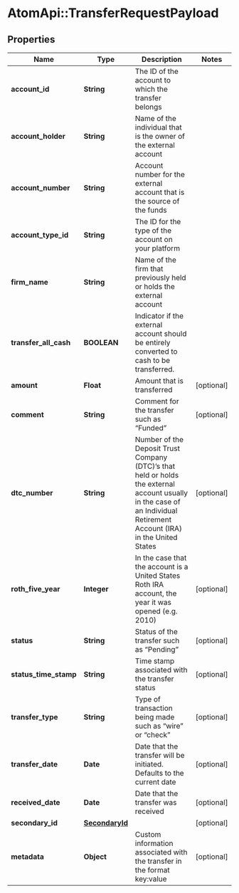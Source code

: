 # AtomApi::TransferRequestPayload

## Properties
Name | Type | Description | Notes
------------ | ------------- | ------------- | -------------
**account_id** | **String** | The ID of the account to which the transfer belongs | 
**account_holder** | **String** | Name of the individual that is the owner of the external account | 
**account_number** | **String** | Account number for the external account that is the source of the funds | 
**account_type_id** | **String** | The ID for the type of the account on your platform | 
**firm_name** | **String** | Name of the firm that previously held or holds the external account | 
**transfer_all_cash** | **BOOLEAN** | Indicator if the external account should be entirely converted to cash to be transferred. | 
**amount** | **Float** | Amount that is transferred | [optional] 
**comment** | **String** | Comment for the transfer such as “Funded” | [optional] 
**dtc_number** | **String** | Number of the Deposit Trust Company (DTC)’s that held or holds the external account usually in the case of an Individual Retirement Account (IRA) in the United States | [optional] 
**roth_five_year** | **Integer** | In the case that the account is a United States Roth IRA account, the year it was opened (e.g. 2010) | [optional] 
**status** | **String** | Status of the transfer such as “Pending” | [optional] 
**status_time_stamp** | **String** | Time stamp associated with the transfer status | [optional] 
**transfer_type** | **String** | Type of transaction being made such as “wire” or “check” | [optional] 
**transfer_date** | **Date** | Date that the transfer will be initiated. Defaults to the current date | [optional] 
**received_date** | **Date** | Date that the transfer was received | [optional] 
**secondary_id** | [**SecondaryId**](SecondaryId.md) |  | [optional] 
**metadata** | **Object** | Custom information associated with the transfer in the format key:value | [optional] 


